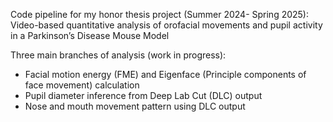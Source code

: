 Code pipeline for my honor thesis project (Summer 2024- Spring 2025): Video-based quantitative analysis of orofacial movements and pupil activity in a Parkinson’s Disease Mouse Model

Three main branches of analysis (work in progress):
- Facial motion energy (FME) and Eigenface (Principle components of face movement) calculation
- Pupil diameter inference from Deep Lab Cut (DLC) output
- Nose and mouth movement pattern using DLC output
